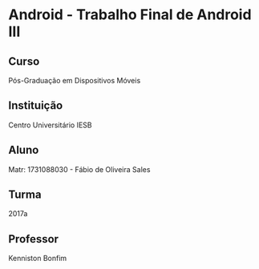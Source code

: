 # Android - Trabalho Final de Android III

## Curso
Pós-Graduação em Dispositivos Móveis

## Instituição
Centro Universitário IESB 

## Aluno
Matr: 1731088030 - Fábio de Oliveira Sales

## Turma
2017a

## Professor
Kenniston Bonfim

